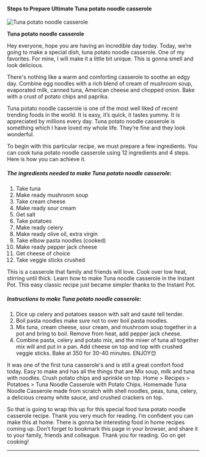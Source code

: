             

#### Steps to Prepare Ultimate Tuna potato noodle casserole

![Tuna potato noodle casserole](https://img-global.cpcdn.com/recipes/5373449682288640/751x532cq70/tuna-potato-noodle-casserole-recipe-main-photo.jpg)

**Tuna potato noodle casserole**

Hey everyone, hope you are having an incredible day today. Today, we’re going to make a special dish, tuna potato noodle casserole. One of my favorites. For mine, I will make it a little bit unique. This is gonna smell and look delicious.

There's nothing like a warm and comforting casserole to soothe an edgy day. Combine egg noodles with a rich blend of cream of mushroom soup, evaporated milk, canned tuna, American cheese and chopped onion. Bake with a crust of potato chips and paprika.

Tuna potato noodle casserole is one of the most well liked of recent trending foods in the world. It is easy, it’s quick, it tastes yummy. It is appreciated by millions every day. Tuna potato noodle casserole is something which I have loved my whole life. They’re fine and they look wonderful.

To begin with this particular recipe, we must prepare a few ingredients. You can cook tuna potato noodle casserole using 12 ingredients and 4 steps. Here is how you can achieve it.

##### The ingredients needed to make Tuna potato noodle casserole:

1.  Take tuna
2.  Make ready mushroom soup
3.  Take cream cheese
4.  Make ready sour cream
5.  Get salt
6.  Take potatoes
7.  Make ready celery
8.  Make ready olive oil, extra virgin
9.  Take elbow pasta noodles (cooked)
10.  Make ready pepper jack cheese
11.  Get cheese of choice
12.  Take veggie sticks crushed

This is a casserole that family and friends will love. Cook over low heat, stirring until thick. Learn how to make Tuna noodle casserole in the Instant Pot. This easy classic recipe just became simpler thanks to the Instant Pot.

##### Instructions to make Tuna potato noodle casserole:

1.  Dice up celery and potatoes season with salt and sauté tell tender.
2.  Boil pasta noodles make sure not to over boil pasta noodles.
3.  Mix tuna, cream cheese, sour cream, and mushroom soup together in a pot and bring to boil. Remove from heat, add pepper jack cheese.
4.  Combine pasta, celery and potato mix, and the mixer of tuna all together mix will and put in a pan. Add cheese on top and top with crushed veggie sticks. Bake at 350 for 30-40 minutes. ENJOY😊

It was one of the first tuna casserole's and is still a great comfort food today. Easy to make and has all the things that are Mix soup, milk and tuna with noodles. Crush potato chips and sprinkle on top. Home > Recipes > Potatoes > Tuna Noodle Casserole with Potato Chips. Homemade Tuna Noodle Casserole made from scratch with shell noodles, peas, tuna, celery, a delicious creamy white sauce, and crushed crackers on top.

So that is going to wrap this up for this special food tuna potato noodle casserole recipe. Thank you very much for reading. I’m confident you can make this at home. There is gonna be interesting food in home recipes coming up. Don’t forget to bookmark this page in your browser, and share it to your family, friends and colleague. Thank you for reading. Go on get cooking!

* * *